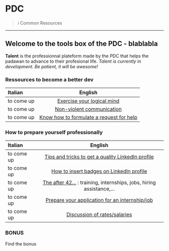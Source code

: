 # PDC

> ℹ️ Common Resources

---

## Welcome to the tools box of the PDC -  blablabla

**Talent** is the professionnal plateform made by the PDC that helps the padawan to advance to their profesional life.
_Talent is currently in development. Be patient, it will be awesome!_

### Ressources to become a better dev

|   Italian  |                                    English                                      |
| :--------- | :-----------------------------------------------------------------------------: |
| to come up |                 [Exercise your logical mind](EspritLogique.md)                  |
| to come up |            [Non-violent communication](CommunicationNonViolente.md)            |
| to come up |              [Know how to formulate a request for help](ObtenirAide.md)               |

### How to prepare yourself professionally

| Italian                                                              |                                                      English                                                       |
| :------------------------------------------------------------------- | :----------------------------------------------------------------------------------------------------------------: |
| to come up                                                           |                       [Tips and tricks to get a quality LinkedIn profile](linkedin-eng.md)                         |
| to come up                                                           |                   [How to insert badges on LinkedIn profile](certified-skills-eng.md)                              |
| to come up                                                           |               [The after 42...](afterbecode.md) : training, internships, jobs, hiring assistance,...               |
| to come up                                                           |                     [Prepare your application for an internship/job](preparersacandidature.md)                     |
| to come up                                                           |         [Discussion of rates/salaries](https://gist.github.com/pixeline/aaba236316e49084700b6add496c298c)          |

### BONUS

Find the bonus
